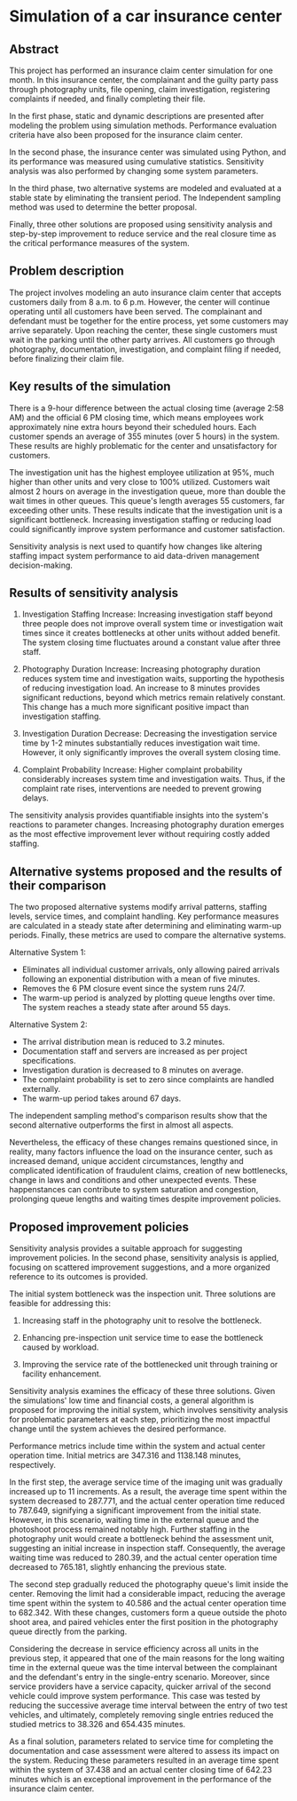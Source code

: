 # **Simulation of a car insurance center**

## **Abstract**

This project has performed an insurance claim center simulation for one month. In this insurance center, the complainant and the guilty party pass through photography units, file opening, claim investigation, registering complaints if needed, and finally completing their file.

In the first phase, static and dynamic descriptions are presented after modeling the problem using simulation methods. Performance evaluation criteria have also been proposed for the insurance claim center.

In the second phase, the insurance center was simulated using Python, and its performance was measured using cumulative statistics. Sensitivity analysis was also performed by changing some system parameters.

In the third phase, two alternative systems are modeled and evaluated at a stable state by eliminating the transient period. The Independent sampling method was used to determine the better proposal.

Finally, three other solutions are proposed using sensitivity analysis and step-by-step improvement to reduce service and the real closure time as the critical performance measures of the system.

## **Problem description**

The project involves modeling an auto insurance claim center that accepts customers daily from 8 a.m. to 6 p.m. However, the center will continue operating until all customers have been served. The complainant and defendant must be together for the entire process, yet some customers may arrive separately. Upon reaching the center, these single customers must wait in the parking until the other party arrives. All customers go through photography, documentation, investigation, and complaint filing if needed, before finalizing their claim file.

## **Key results of the simulation**

There is a 9-hour difference between the actual closing time (average 2:58 AM) and the official 6 PM closing time, which means employees work approximately nine extra hours beyond their scheduled hours. Each customer spends an average of 355 minutes (over 5 hours) in the system. These results are highly problematic for the center and unsatisfactory for customers.

The investigation unit has the highest employee utilization at 95%, much higher than other units and very close to 100% utilized. Customers wait almost 2 hours on average in the investigation queue, more than double the wait times in other queues. This queue's length averages 55 customers, far exceeding other units. These results indicate that the investigation unit is a significant bottleneck. Increasing investigation staffing or reducing load could significantly improve system performance and customer satisfaction.

Sensitivity analysis is next used to quantify how changes like altering staffing impact system performance to aid data-driven management decision-making.

## **Results of sensitivity analysis**

1) Investigation Staffing Increase: Increasing investigation staff beyond three people does not improve overall system time or investigation wait times since it creates bottlenecks at other units without added benefit. The system closing time fluctuates around a constant value after three staff.

2) Photography Duration Increase: Increasing photography duration reduces system time and investigation waits, supporting the hypothesis of reducing investigation load. An increase to 8 minutes provides significant reductions, beyond which metrics remain relatively constant. This change has a much more significant positive impact than investigation staffing.

3) Investigation Duration Decrease: Decreasing the investigation service time by 1-2 minutes substantially reduces investigation wait time. However, it only significantly improves the overall system closing time.

4) Complaint Probability Increase: Higher complaint probability considerably increases system time and investigation waits. Thus, if the complaint rate rises, interventions are needed to prevent growing delays.

The sensitivity analysis provides quantifiable insights into the system's reactions to parameter changes. Increasing photography duration emerges as the most effective improvement lever without requiring costly added staffing.

## **Alternative systems proposed and the results of their comparison**

The two proposed alternative systems modify arrival patterns, staffing levels, service times, and complaint handling. Key performance measures are calculated in a steady state after determining and eliminating warm-up periods. Finally, these metrics are used to compare the alternative systems.

Alternative System 1:

- Eliminates all individual customer arrivals, only allowing paired arrivals following an exponential distribution with a mean of five minutes.
- Removes the 6 PM closure event since the system runs 24/7.
- The warm-up period is analyzed by plotting queue lengths over time. The system reaches a steady state after around 55 days.



Alternative System 2:

- The arrival distribution mean is reduced to 3.2 minutes.
- Documentation staff and servers are increased as per project specifications.
- Investigation duration is decreased to 8 minutes on average.
- The complaint probability is set to zero since complaints are handled externally.
- The warm-up period takes around 67 days.



The independent sampling method's comparison results show that the second alternative outperforms the first in almost all aspects.



Nevertheless, the efficacy of these changes remains questioned since, in reality, many factors influence the load on the insurance center, such as increased demand, unique accident circumstances, lengthy and complicated identification of fraudulent claims, creation of new bottlenecks, change in laws and conditions and other unexpected events. These happenstances can contribute to system saturation and congestion, prolonging queue lengths and waiting times despite improvement policies.

## **Proposed improvement policies**

Sensitivity analysis provides a suitable approach for suggesting improvement policies. In the second phase, sensitivity analysis is applied, focusing on scattered improvement suggestions, and a more organized reference to its outcomes is provided.

The initial system bottleneck was the inspection unit. Three solutions are feasible for addressing this:

1) Increasing staff in the photography unit to resolve the bottleneck.

2) Enhancing pre-inspection unit service time to ease the bottleneck caused by workload.

3) Improving the service rate of the bottlenecked unit through training or facility enhancement.

Sensitivity analysis examines the efficacy of these three solutions. Given the simulations' low time and financial costs, a general algorithm is proposed for improving the initial system, which involves sensitivity analysis for problematic parameters at each step, prioritizing the most impactful change until the system achieves the desired performance.

Performance metrics include time within the system and actual center operation time. Initial metrics are 347.316 and 1138.148 minutes, respectively.

In the first step, the average service time of the imaging unit was gradually increased up to 11 increments. As a result, the average time spent within the system decreased to 287.771, and the actual center operation time reduced to 787.649, signifying a significant improvement from the initial state. However, in this scenario, waiting time in the external queue and the photoshoot process remained notably high. Further staffing in the photography unit would create a bottleneck behind the assessment unit, suggesting an initial increase in inspection staff. Consequently, the average waiting time was reduced to 280.39, and the actual center operation time decreased to 765.181, slightly enhancing the previous state.

The second step gradually reduced the photography queue's limit inside the center. Removing the limit had a considerable impact, reducing the average time spent within the system to 40.586 and the actual center operation time to 682.342. With these changes, customers form a queue outside the photo shoot area, and paired vehicles enter the first position in the photography queue directly from the parking.

Considering the decrease in service efficiency across all units in the previous step, it appeared that one of the main reasons for the long waiting time in the external queue was the time interval between the complainant and the defendant's entry in the single-entry scenario. Moreover, since service providers have a service capacity, quicker arrival of the second vehicle could improve system performance. This case was tested by reducing the successive average time interval between the entry of two test vehicles, and ultimately, completely removing single entries reduced the studied metrics to 38.326 and 654.435 minutes.

As a final solution, parameters related to service time for completing the documentation and case assessment were altered to assess its impact on the system. Reducing these parameters resulted in an average time spent within the system of 37.438 and an actual center closing time of 642.23 minutes which is an exceptional improvement in the performance of the insurance claim center.
